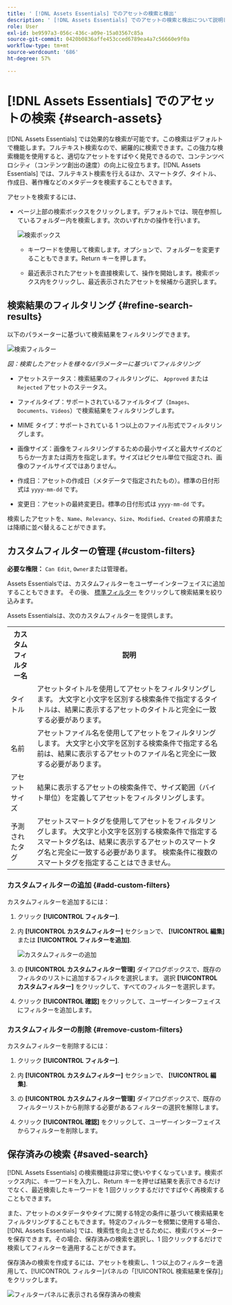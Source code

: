 ```yaml
---
title: ' [!DNL Assets Essentials] でのアセットの検索と検出'
description: ' [!DNL Assets Essentials] でのアセットの検索と検出について説明します。'
role: User
exl-id: be9597a3-056c-436c-a09e-15a03567c85a
source-git-commit: 0420b0836affe453cced6789ea4a7c56660e9f0a
workflow-type: tm+mt
source-wordcount: '686'
ht-degree: 57%

---
```


# [!DNL Assets Essentials] でのアセットの検索  {#search-assets}

[!DNL Assets Essentials] では効果的な検索が可能です。この検索はデフォルトで機能します。フルテキスト検索なので、網羅的に検索できます。この強力な検索機能を使用すると、適切なアセットをすばやく発見できるので、コンテンツベロシティ（コンテンツ創出の速度）の向上に役立ちます。[!DNL Assets Essentials] では、フルテキスト検索を行えるほか、スマートタグ、タイトル、作成日、著作権などのメタデータを検索することもできます。

アセットを検索するには、

* ページ上部の検索ボックスをクリックします。デフォルトでは、現在参照しているフォルダー内を検索します。次のいずれかの操作を行います。

   ![検索ボックス](assets/search-box.png)

   * キーワードを使用して検索します。オプションで、フォルダーを変更することもできます。Return キーを押します。

   * 最近表示されたアセットを直接検索して、操作を開始します。検索ボックス内をクリックし、最近表示されたアセットを候補から選択します。

## 検索結果のフィルタリング {#refine-search-results}

以下のパラメーターに基づいて検索結果をフィルタリングできます。

![検索フィルター](assets/filters1.png)

*図：検索したアセットを様々なパラメーターに基づいてフィルタリング*

* アセットステータス：検索結果のフィルタリングに、 `Approved` または `Rejected` アセットのステータス。

* ファイルタイプ：サポートされているファイルタイプ（`Images`、`Documents`、`Videos`）で検索結果をフィルタリングします。
* MIME タイプ：サポートされている 1 つ以上のファイル形式でフィルタリングします。<!-- TBD:  [supported file formats](/help/supported-file-formats.md). -->
* 画像サイズ：画像をフィルタリングするための最小サイズと最大サイズのどちらか一方または両方を指定します。サイズはピクセル単位で指定され、画像のファイルサイズではありません。
* 作成日：アセットの作成日（メタデータで指定されたもの）。標準の日付形式は `yyyy-mm-dd` です。
* 変更日：アセットの最終変更日。標準の日付形式は `yyyy-mm-dd` です。

検索したアセットを、`Name`、`Relevancy`、`Size`、`Modified`、`Created` の昇順または降順に並べ替えることができます。

## カスタムフィルターの管理 {#custom-filters}

**必要な権限：**  `Can Edit`, `Owner`または管理者。

Assets Essentialsでは、カスタムフィルターをユーザーインターフェイスに追加することもできます。 その後、 [標準フィルター](#refine-search-results) をクリックして検索結果を絞り込みます。

Assets Essentialsは、次のカスタムフィルターを提供します。

<table>
    <tbody>
     <tr>
      <th><strong>カスタムフィルター名</strong></th>
      <th><strong>説明</strong></th>
     </tr>
     <tr>
      <td>タイトル</td>
      <td>アセットタイトルを使用してアセットをフィルタリングします。 大文字と小文字を区別する検索条件で指定するタイトルは、結果に表示するアセットのタイトルと完全に一致する必要があります。</td>
     </tr>
     <tr>
      <td>名前</td>
      <td>アセットファイル名を使用してアセットをフィルタリングします。 大文字と小文字を区別する検索条件で指定する名前は、結果に表示するアセットのファイル名と完全に一致する必要があります。</td>
     </tr>
     <tr>
      <td>アセットサイズ</td>
      <td>結果に表示するアセットの検索条件で、サイズ範囲（バイト単位）を定義してアセットをフィルタリングします。</td>
     </tr>
     <tr>
      <td>予測されたタグ</td>
      <td>アセットスマートタグを使用してアセットをフィルタリングします。 大文字と小文字を区別する検索条件で指定するスマートタグ名は、結果に表示するアセットのスマートタグ名と完全に一致する必要があります。 検索条件に複数のスマートタグを指定することはできません。</td>
     </tr>    
    </tbody>
   </table>

### カスタムフィルターの追加 {#add-custom-filters}

カスタムフィルターを追加するには：

1. クリック **[!UICONTROL フィルター]**.

1. 内 **[!UICONTROL カスタムフィルター]** セクションで、 **[!UICONTROL 編集]** または **[!UICONTROL フィルターを追加]**.

   ![カスタムフィルターの追加](assets/add-custom-filters.png)

1. の **[!UICONTROL カスタムフィルター管理]** ダイアログボックスで、既存のフィルタのリストに追加するフィルタを選択します。 選択 **[!UICONTROL カスタムフィルター]** をクリックして、すべてのフィルターを選択します。

1. クリック **[!UICONTROL 確認]** をクリックして、ユーザーインターフェイスにフィルターを追加します。

### カスタムフィルターの削除 {#remove-custom-filters}

カスタムフィルターを削除するには：

1. クリック **[!UICONTROL フィルター]**.

1. 内 **[!UICONTROL カスタムフィルター]** セクションで、 **[!UICONTROL 編集]**.

1. の **[!UICONTROL カスタムフィルター管理]** ダイアログボックスで、既存のフィルターリストから削除する必要があるフィルターの選択を解除します。

1. クリック **[!UICONTROL 確認]** をクリックして、ユーザーインターフェイスからフィルターを削除します。


## 保存済みの検索 {#saved-search}

[!DNL Assets Essentials] の検索機能は非常に使いやすくなっています。検索ボックス内に、キーワードを入力し、Return キーを押せば結果を表示できるだけでなく、最近検索したキーワードを 1 回クリックするだけですばやく再検索することもできます。

また、アセットのメタデータやタイプに関する特定の条件に基づいて検索結果をフィルタリングすることもできます。特定のフィルターを頻繁に使用する場合、[!DNL Assets Essentials] では、検索性を向上させるために、検索パラメーターを保存できます。その場合、保存済みの検索を選択し、1 回クリックするだけで検索してフィルターを適用することができます。

保存済みの検索を作成するには、アセットを検索し、1 つ以上のフィルターを適用して、[!UICONTROL フィルター]パネルの「[!UICONTROL 検索結果を保存]」をクリックします。

![フィルターパネルに表示される保存済みの検索](assets/saved-search.png)

<!-- TBD: Search behavior. Full-text search. Ranking and rank boosts. Hidden assets.
Report poor UX that users can only save a filtered search and not a simple search.
.
Are other supported files fully indexed and support full-text search? Eg. audio/videos files can at best have metadata indexed.
Anything about ranking of assets displayed in search results?

What about temporarily hiding an asset (suspending search on it) from the search results? If an asset is undergoing review collaboration, should it be used by others? Should it be hidden in search?

When userA is searching and userB add an asset that matches search results, will the asset display in search as soon as userA refreshes the page? Assuming indexing is near real-time. May not be so for bulk uploads.
-->
